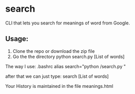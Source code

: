 # search
CLI that lets you search for meanings of word from Google. 

## Usage:
1. Clone the repo or download the zip file
2. Go the the directory python search.py [List of words]

The way I use:
.bashrc
alias search="python <Path to the directory>/search.py "

after that we can just type:
search [List of words]

Your History is maintained in the file meanings.html
